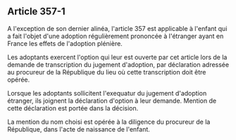 Article 357-1
----
A l'exception de son dernier alinéa, l'article 357 est applicable à l'enfant qui
a fait l'objet d'une adoption régulièrement prononcée à l'étranger ayant en
France les effets de l'adoption plénière.

Les adoptants exercent l'option qui leur est ouverte par cet article lors de la
demande de transcription du jugement d'adoption, par déclaration adressée au
procureur de la République du lieu où cette transcription doit être opérée.

Lorsque les adoptants sollicitent l'exequatur du jugement d'adoption étranger,
ils joignent la déclaration d'option à leur demande. Mention de cette
déclaration est portée dans la décision.

La mention du nom choisi est opérée à la diligence du procureur de la
République, dans l'acte de naissance de l'enfant.
